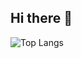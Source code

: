## Hi there 👋

![Top Langs](https://github-readme-stats-five-zeta-25.vercel.app/api/top-langs/?username=k-shar&langs_count=6&layout=compact&hide_progress=true&theme=radical)

<!-- ![Stats](https://github-readme-stats-five-zeta-25.vercel.app/api?username=k-shar&hide=stars&theme=radical&show_icons=true&hide_rank=true) -->

<!-- https://github-readme-stats.vercel.app/api/top-langs/?username=k-shar&langs_count=6&layout=compact&hide_progress=true -->

<!--
**k-shar/k-shar** is a ✨ _special_ ✨ repository because its `README.md` (this file) appears on your GitHub profile.

Here are some ideas to get you started:

- 🔭 I’m currently working on ...
- 🌱 I’m currently learning ...
- 👯 I’m looking to collaborate on ...
- 🤔 I’m looking for help with ...
- 💬 Ask me about ...
- 📫 How to reach me: ...
- 😄 Pronouns: ...
- ⚡ Fun fact: ...
-->
